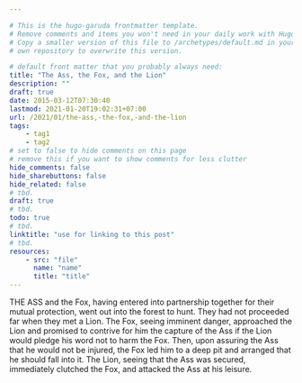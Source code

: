```yaml
---

# This is the hugo-garuda frontmatter template.
# Remove comments and items you won't need in your daily work with Hugo.
# Copy a smaller version of this file to /archetypes/default.md in your
# own repository to overwrite this version.

# default front matter that you probably always need:
title: "The Ass, the Fox, and the Lion"
description: ""
draft: true
date: 2015-03-12T07:30:40
lastmod: 2021-01-20T19:02:31+07:00
url: /2021/01/the-ass,-the-fox,-and-the-lion
tags:
    - tag1
    - tag2
# set to false to hide comments on this page
# remove this if you want to show comments for less clutter
hide_comments: false
hide_sharebuttons: false
hide_related: false
# tbd.
draft: true
# tbd.
todo: true
# tbd.
linktitle: "use for linking to this post"
# tbd.
resources:
    - src: "file"
      name: "name"
      title: "title"
---
```

THE ASS and the Fox, having entered into partnership together for their mutual protection, went out into the forest to hunt. They had not proceeded far when they met a Lion. The Fox, seeing imminent danger, approached the Lion and promised to contrive for him the capture of the Ass if the Lion would pledge his word not to harm the Fox. Then, upon assuring the Ass that he would not be injured, the Fox led him to a deep pit and arranged that he should fall into it. The Lion, seeing that the Ass was secured, immediately clutched the Fox, and attacked the Ass at his leisure.


